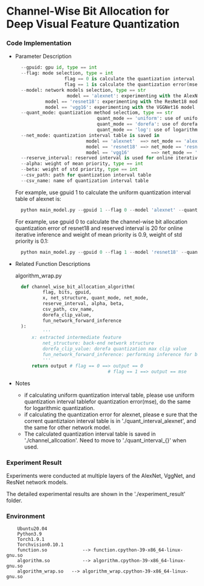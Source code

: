 # Channel-Wise Bit Allocation for Deep Visual Feature Quantization 

### Code Implementation

* Parameter Description

  ```python
  	--gpuid: gpu id, type == int
  	--flag: mode selection, type = int
  					flag == 0 is calculate the quantization interval
  					flag == 1 is calculate the quantization error(mse)
  	--model: network models selection, type == str
  					 model == 'alexnet': experimenting with the AlexNet model
             model == 'resnet18': experimenting with the ResNet18 model
             model == 'vgg16': experimenting with the VGGNet16 model
    --quant_mode: quantization method selectiom, type == str
    							quant_mode == 'uniform': use of uniform quantization
    							quant_mode == 'dorefa': use of dorefa quantization
    							quant_mode == 'log': use of logarithmic quantization
    --net_mode: quantization interval table is saved in 												 				'./quant_intval_{net_mode}', type == str
    						model == 'alexnet'	==> net_mode == 'alexnet'
    						model == 'resnet18'	==> net_mode == 'resnet'
    						model == 'vgg16'		==> net_mode == 'vgg'
    --reserve_interval: reserved interval is used for online iterative											 		inference, type == int
    --alpha: weight of mean priority, type == int
    --beta: weight of std priority, type == int
    --csv_path: path for quantization interval table
    --csv_name: name of quantization interval table
  ```

  For example, use gpuid 1 to calculate the uniform quantization interval table of alexnet is:

  ```python
  	python main_model.py --gpuid 1 --flag 0 --model 'alexnet' --quant_mode 'uniform' --csv_path './channel_allocation/' --csv_name 'alexnet'
  ```

  For example, use gpuid 0 to calculate the channel-wise bit allocation quantization error of resnet18 and reserved interval is 20 for online iterative inference and weight of mean priority is 0.9, weight of std priority is 0.1:

  ```python
  	python main_model.py --gpuid 0 --flag 1 --model 'resnet18' --quant_mode 'unniform' --net_mode 'resnet' --reserve_interval 20 --alpha 0.9 --beta 0.1
  ```

* Related Function Descriptions

  algorithm_wrap.py

  ```python
  	def channel_wise_bit_allocation_algorithm(
  			flag, bits, gpuid, 
  			x, net_structure, quant_mode, net_mode, 
  			reserve_interval, alpha, beta,
  			csv_path, csv_name,
  			dorefa_clip_value, 
  			fun_network_forward_inference
  	):
  			'''
        x: extracted intermediate feature
  			net_structure: back-end network structure
  			dorefa_clip_value: dorefa quantization max clip value
  			fun_network_forward_inference: performing inference for back-end 																			 networks
  			'''
        return output # flag == 0 ==> output == 0
      								# flag == 1 ==> output == mse
  ```

* Notes

  - if calculating uniform quantization interval table, please use uniform quantization interval tablefor quantization error(mse), do the same for logarithmic quantization.
  - if calculating the quantization error for alexnet, please e sure that the corrent quantiztaion interval table is in './quant_interval_alexnet', and the same for other network model.
  - The calculated quantization interval table is saved in './channel_allcoation'. Need to move to './quant_interval_{}' when used. 

### Experiment Result

Experiments were conducted at multiple layers of the AlexNet, VggNet, and ResNet network models.

The detailed experimental results are shown in the './experiment_result' folder.

### Environment

```
    Ubuntu20.04
    Python3.9
    Torch1.9.1
    Torchvision0.10.1
    function.so				--> function.cpython-39-x86_64-linux-gnu.so
    algorithm.so			--> algorithm.cpython-39-x86_64-linux-gnu.so
    algorithm_wrap.so	--> algorithm_wrap.cpython-39-x86_64-linux-gnu.so
```